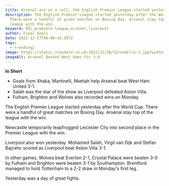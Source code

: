 ```yaml
---
title: Arsenal are on a roll, the English Premier League started yesterday
description: The English Premier League started yesterday after the World Cup.
  There were a handful of great matches on Boxing Day. Arsenal stay top of the
  league with the win.
keyword: EPL,premiere league,arsenel,liverpool
author: Final Goals
date: 2022-12-27T08:08:43.397Z
tags:
  - trending2
image: https://static.standard.co.uk/2022/12/26/22/newFile-1.jpg?width=968&auto=webp&quality=50&crop=968%3A645%2Csmart
imageAlt: Arsenel Beated West Hams For 3-0
---
```

**I﻿n Short**

* Goals from Xhaka, Martinelli, Nketiah help Arsenal beat West Ham United 3-1.
* Salah was the star of the show as Liverpool defeated Aston Villa.
* Fulham, Brighton and Wolves also recorded wins on Monday.

The English Premier League started yesterday after the World Cup. There were a handful of great matches on Boxing Day. Arsenal stay top of the league with the win.

Newcastle temporarily leapfrogged Leicester City into second place in the Premier League with the win.

Liverpool also won yesterday. Mohamed Salah, Virgil van Dijk and Stefan Bajcetic scored as Liverpool beat Aston Villa 3-1.

In other games, Wolves beat Everton 2-1, Crystal Palace were beaten 3-0 by Fulham and Brighton were beaten 3-1 by Southampton. Brentford managed to hold Tottenham to a 2-2 draw in Monday's first leg.

Yesterday was a day of great fights.